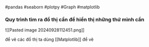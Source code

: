 #pandas #seaborn #plotpy #Graph #matplotlib


### Quy trình tìm ra đồ thị cần để hiển thị những thứ mình cần
![[Pasted image 20240928112451.png]]

để vẽ các đồ thị ta dùng [[Matplotlib]] để vẽ



